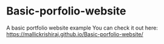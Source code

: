 # Basic-porfolio-website
A basic portfolio website example
You can check it out here: https://mallickrishiraj.github.io/Basic-porfolio-website/
